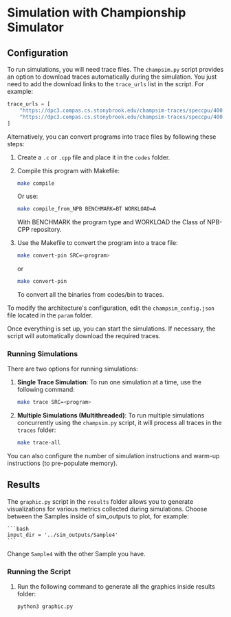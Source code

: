 
# Simulation with Championship Simulator

## Configuration

To run simulations, you will need trace files. The `champsim.py` script provides
an option to download traces automatically during the simulation. You just need 
to add the download links to the `trace_urls` list in the script. For example:

```python
trace_urls = [
    "https://dpc3.compas.cs.stonybrook.edu/champsim-traces/speccpu/400.perlbench-41B.champsimtrace.xz",
    "https://dpc3.compas.cs.stonybrook.edu/champsim-traces/speccpu/400.perlbench-50B.champsimtrace.xz"
]
```

Alternatively, you can convert programs into trace files by following these
steps:

1. Create a `.c` or `.cpp` file and place it in the `codes` folder.

2. Compile this program with Makefile:
    ```bash
    make compile
    ```
    Or use:
    ```bash
    make compile_from_NPB BENCHMARK=BT WORKLOAD=A
    ```
    With BENCHMARK the program type and WORKLOAD the Class of NPB-CPP repository.

3. Use the Makefile to convert the program into a trace file:

    ```bash
    make convert-pin SRC=<program>
    ```
    or 
    ```bash
    make convert-pin
    ```
    To convert all the binaries from codes/bin to traces.

To modify the architecture's configuration, edit the `champsim_config.json` file
located in the `param` folder.

Once everything is set up, you can start the simulations. If necessary, the 
script will automatically download the required traces.

### Running Simulations

There are two options for running simulations:

1. **Single Trace Simulation**: To run one simulation at a time, use the 
following command:

    ```bash
    make trace SRC=<program>
    ```

2. **Multiple Simulations (Multithreaded)**: To run multiple simulations 
concurrently using the `champsim.py` script, it will process all traces in the 
`traces` folder:

    ```bash
    make trace-all
    ```

You can also configure the number of simulation instructions and warm-up 
instructions (to pre-populate memory).

## Results

The `graphic.py` script in the `results` folder allows you to generate 
visualizations for various metrics collected during simulations.
Choose between the Samples inside of sim_outputs to plot, for example:

    ```bash
    input_dir = '../sim_outputs/Sample4'
    ```
Change `Sample4` with the other Sample you have.

### Running the Script

1. Run the following command to generate all the graphics inside results folder:

    ```bash
    python3 graphic.py
    ```